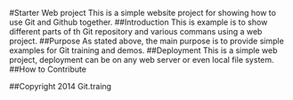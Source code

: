 #Starter Web project
This is a simple website project for showing how to use Git and Github together.
##Introduction
This is example is to show different parts of th Git repository and various commans using a web project.
##Purpose
As stated above, the main purpose is to provide simple examples for Git training and demos.
##Deployment
This is a simple web project, deployment can be on any web server or even local file system.
##How to Contribute

##Copyright 
2014 Git.traing